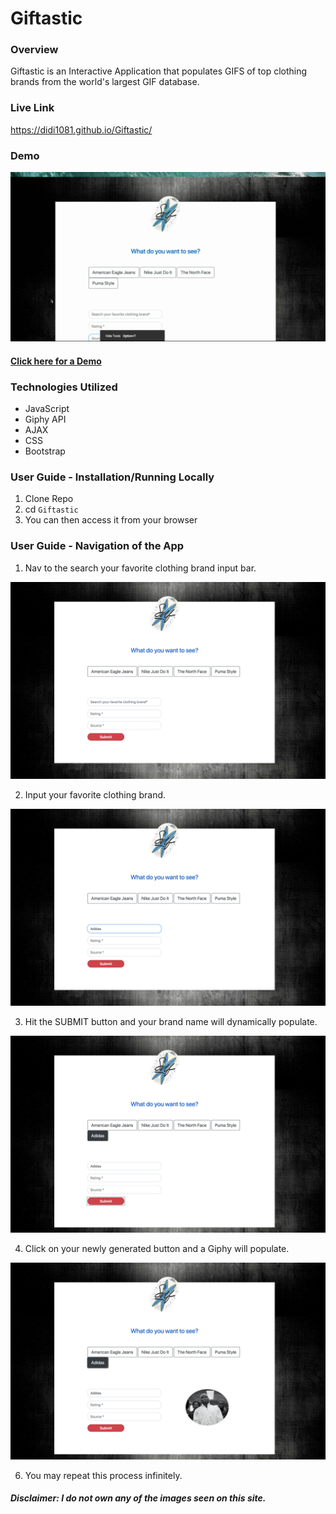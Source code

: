 # Giftastic

### Overview
Giftastic is an Interactive Application that populates GIFS of top clothing brands from the world's largest GIF database. 

### Live Link
https://didi1081.github.io/Giftastic/

### Demo

![Demo](https://github.com/Didi1081/Giftastic/blob/master/GifTastic-%20Stoppy%20Clicky%20Thingy.gif)

#### <a href="https://drive.google.com/file/d/1tKRx-KMi51Vl4IuxImZBEVE63w3bceTv/view"> Click here for a Demo</a>


### Technologies Utilized

* JavaScript
* Giphy API
* AJAX
* CSS
* Bootstrap

### User Guide - Installation/Running Locally

1. Clone Repo
2. cd ```Giftastic ```
3. You can then access it from your browser 

### User Guide - Navigation of the App

1. Nav to the search your favorite clothing brand input bar.

![](https://github.com/Didi1081/Giftastic/blob/master/assets/README_IMG/GFSS1.png)

2. Input your favorite clothing brand.

![](https://github.com/Didi1081/Giftastic/blob/master/assets/README_IMG/GFSS2.png)

3. Hit the SUBMIT button and your brand name will dynamically populate.

![](https://github.com/Didi1081/Giftastic/blob/master/assets/README_IMG/GFSS3.png)

4. Click on your newly generated button and a Giphy will populate. 

![](https://github.com/Didi1081/Giftastic/blob/master/assets/README_IMG/GFSS4.png)

6. You may repeat this process infinitely. 


##### Disclaimer: I do not own any of the images seen on this site.
